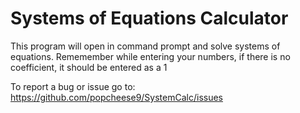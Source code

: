 # Systems of Equations Calculator
This program will open in command prompt and solve systems of equations.
Rememember while entering your numbers, if there is no coefficient, it should be entered as a 1

To report a bug or issue go to: https://github.com/popcheese9/SystemCalc/issues
